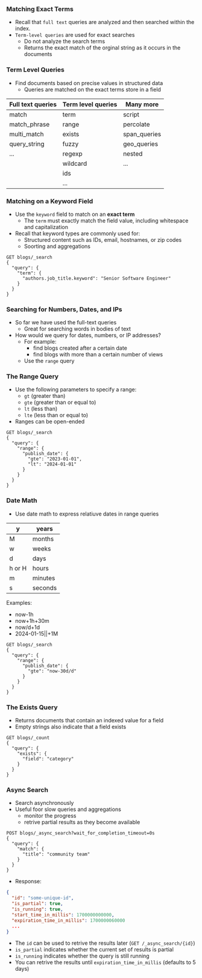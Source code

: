 ### Matching Exact Terms

- Recall that `full text` queries are analyzed and then searched within the index.
- `Term-level queries` are used for exact searches
  - Do not analyze the search terms
  - Returns the exact match of the orginal string as it occurs in the documents

### Term Level Queries

- Find documents based on precise values in structured data
  - Queries are matched on the exact terms store in a field

| Full text queries | Term level queries| Many more      |
|-------------------|-------------------|----------------|
| match             | term              | script         |
| match_phrase      | range             | percolate      |
| multi_match       | exists            | span_queries   |
| query_string      | fuzzy             | geo_queries    |
| ...               | regexp            | nested         |
|                   | wildcard          | ...            |
|                   | ids               |                |
|                   | ...               |                |

### Matching on a Keyword Field

- Use the `keyword` field to match on an **exact term**
  - The `term` must exactly match the field value, including whitespace and capitalization
- Recall that keyword types are commonly used for:
  - Structured content such as IDs, email, hostnames, or zip codes
  - Soorting and aggregations

```http
GET blogs/_search
{
  "query": {
    "term": {
      "authors.job_title.keyword": "Senior Software Engineer"
    }
  }
}
```

### Searching for Numbers, Dates, and IPs

- So far we have used the full-text queries
  - Great for searching words in bodies of text
- How would we query for dates, numbers, or IP addresses?
  - For example:
    - find blogs created after a certain date
    - find blogs with more than a certain number of views
  - Use the `range` query

### The Range Query

- Use the following parameters to specify a range:
  - `gt` (greater than)
  - `gte` (greater than or equal to)
  - `lt` (less than)
  - `lte` (less than or equal to)
- Ranges can be open-ended

```http
GET blogs/_search
{
  "query": {
    "range": {
      "publish_date": {
        "gte": "2023-01-01",
        "lt": "2024-01-01"
      }
    }
  }
}
```

### Date Math

- Use date math to express relatiuve dates in range queries

| y      | years   |
|--------|-------- |
| M      | months  |
| w      | weeks   |
| d      | days    |
| h or H | hours   |
| m      | minutes |
| s      | seconds |

Examples:

- now-1h
- now+1h+30m
- now/d+1d
- 2024-01-15||+1M

```http
GET blogs/_search
{
  "query": {
    "range": {
      "publish_date": {
        "gte": "now-30d/d"
      }
    }
  }
}
```

### The Exists Query

- Returns documents that contain an indexed value for a field
- Empty strings also indicate that a field exists

```http
GET blogs/_count
{
  "query": {
    "exists": {
      "field": "category"
    }
  }
}
```

### Async Search

- Search asynchronously
- Useful foor slow queries and aggregations
  - monitor the progress
  - retrive partial results as they become available

```http
POST blogs/_async_search?wait_for_completion_timeout=0s
{
  "query": {
    "match": {
      "title": "community team"
    }
  }
}
```

- Response:

```json
{
  "id": "some-unique-id",
  "is_partial": true,
  "is_running": true,
  "start_time_in_millis": 1700000000000,
  "expiration_time_in_millis": 1700000060000
  ...
}
```

- The `id` can be used to retrive the results later (`GET /_async_search/{id}`)
- `is_partial` indicates whether the current set of results is partial
- `is_running` indicates whether the query is still running
- You can retrive the results until `expiration_time_in_millis` (defaults to 5 days)
